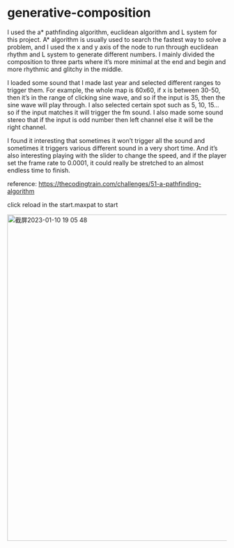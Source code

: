 # generative-composition


 I used the a* pathfinding algorithm, euclidean algorithm and L system for this project. A* algorithm is usually used to search the fastest way to solve a problem, and I used the x and y axis of the node to run through euclidean rhythm and L system to generate different numbers. I mainly divided the composition to three parts where it’s more minimal at the end and begin and more rhythmic and glitchy in the middle. 
  
  I loaded some sound that I made last year and selected different ranges to trigger them. For example, the whole map is 60x60, if x is between 30-50, then it’s in the range of clicking sine wave, and so if the input is 35, then the sine wave will play through. I also selected certain spot such as 5, 10, 15… so if the input matches it will trigger the fm sound. I also made some sound stereo that if the input is odd number then left channel else it will be the right channel.
 
 I found it interesting that sometimes it won’t trigger all the sound and sometimes it triggers various different sound in a very short time. And it’s also interesting playing with the slider to change the speed, and if the player set the frame rate to 0.0001, it could really be stretched to an almost endless time to finish.

reference: https://thecodingtrain.com/challenges/51-a-pathfinding-algorithm

click reload in the start.maxpat to start

<img width="749" alt="截屏2023-01-10 19 05 48" src="https://user-images.githubusercontent.com/118258469/211639405-1a488f70-4a2b-470b-a9c8-5e93d81d443a.png">

